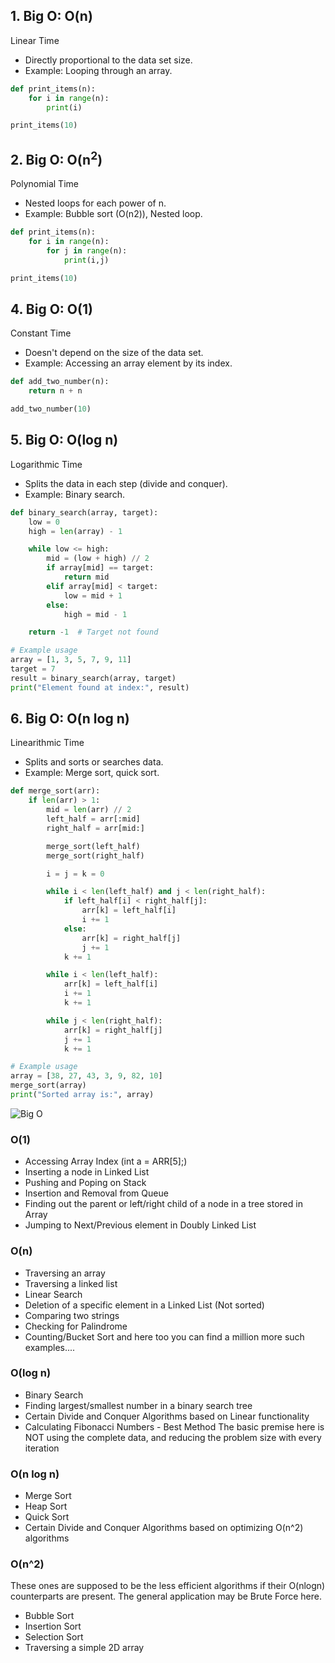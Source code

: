 ## 1. Big O: O(n) 
Linear Time
* Directly proportional to the data set size.
* Example: Looping through an array.

```py
def print_items(n):
    for i in range(n):
        print(i)

print_items(10)
```

## 2. Big O: O(n<sup>2</sup>)
Polynomial Time
* Nested loops for each power of n.
* Example: Bubble sort (O(n2)), Nested loop.

```py
def print_items(n):
    for i in range(n):
        for j in range(n):
            print(i,j)

print_items(10)
```

## 4. Big O: O(1)
Constant Time
* Doesn't depend on the size of the data set.
* Example: Accessing an array element by its index.

```py
def add_two_number(n):
    return n + n

add_two_number(10)
```

## 5. Big O: O(log n)
Logarithmic Time
* Splits the data in each step (divide and conquer).
* Example: Binary search.

```py
def binary_search(array, target):
    low = 0
    high = len(array) - 1

    while low <= high:
        mid = (low + high) // 2
        if array[mid] == target:
            return mid
        elif array[mid] < target:
            low = mid + 1
        else:
            high = mid - 1

    return -1  # Target not found

# Example usage
array = [1, 3, 5, 7, 9, 11]
target = 7
result = binary_search(array, target)
print("Element found at index:", result)

```


## 6. Big O: O(n log n)
Linearithmic Time
* Splits and sorts or searches data.
* Example: Merge sort, quick sort.

```py
def merge_sort(arr):
    if len(arr) > 1:
        mid = len(arr) // 2
        left_half = arr[:mid]
        right_half = arr[mid:]

        merge_sort(left_half)
        merge_sort(right_half)

        i = j = k = 0

        while i < len(left_half) and j < len(right_half):
            if left_half[i] < right_half[j]:
                arr[k] = left_half[i]
                i += 1
            else:
                arr[k] = right_half[j]
                j += 1
            k += 1

        while i < len(left_half):
            arr[k] = left_half[i]
            i += 1
            k += 1

        while j < len(right_half):
            arr[k] = right_half[j]
            j += 1
            k += 1

# Example usage
array = [38, 27, 43, 3, 9, 82, 10]
merge_sort(array)
print("Sorted array is:", array)

```

![Big O](https://github.com/user-attachments/assets/782ae9cc-423f-4d50-a389-17e6b8b9e0a8)

### O(1) 

* Accessing Array Index (int a = ARR[5];)
* Inserting a node in Linked List
* Pushing and Poping on Stack
* Insertion and Removal from Queue
* Finding out the parent or left/right child of a node in a tree stored in Array
* Jumping to Next/Previous element in Doubly Linked List

### O(n) 

* Traversing an array
* Traversing a linked list
* Linear Search
* Deletion of a specific element in a Linked List (Not sorted)
* Comparing two strings
* Checking for Palindrome
* Counting/Bucket Sort and here too you can find a million more such examples....

### O(log n)

* Binary Search
* Finding largest/smallest number in a binary search tree
* Certain Divide and Conquer Algorithms based on Linear functionality
* Calculating Fibonacci Numbers - Best Method The basic premise here is NOT using the complete data, and reducing the problem size with every iteration

### O(n log n)

* Merge Sort
* Heap Sort
* Quick Sort
* Certain Divide and Conquer Algorithms based on optimizing O(n^2) algorithms

### O(n^2) 
These ones are supposed to be the less efficient algorithms if their O(nlogn) counterparts are present. The general application may be Brute Force here.

* Bubble Sort
* Insertion Sort
* Selection Sort
* Traversing a simple 2D array
